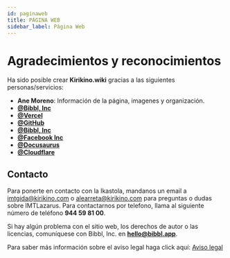 ```yaml
---
id: paginaweb
title: PÁGINA WEB
sidebar_label: Página Web
---
```


# Agradecimientos y reconocimientos
Ha sido posible crear **Kirikino.wiki** gracias a las siguientes personas/servicios:


- **Ane Moreno**: Información de la página, imagenes y organización.
- **[@Bibbl, Inc](https://bib.ovh)**
- **[@Vercel](https://vercel.com)**
- **[@GitHub](https://github.com)**
- **[@Bibbl, Inc](https://bibbl.app)**
- **[@Facebook Inc](https://facebook.com)**
- **[@Docusaurus](https://docusaurus.io)**
- **[@Cloudflare](https://cloudflare.com)**

## Contacto
Para ponerte en contacto con la Ikastola, mandanos un email a [imtgida@kirikino.com](mailto:imtgida@kirikino.com) o [alearreta@kirikino.com](mailto:alearreta@kirikino.com) para preguntas o dudas sobre IMTLazarus. Para contactarnos por telefono, llama al siguiente número de teléfono **944 59 81 00**.

Si hay algún problema con el sitio web, los derechos de autor o las licencias, comuníquese con Bibbl, Inc. en **[hello@bibbl.app](mailto:hello@bibbl.app)**.

Para saber más información sobre el aviso legal haga click aquí: [Aviso legal](https://kirikino.wiki/img/aviso-legal.pdf)
